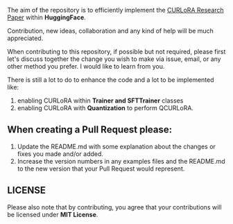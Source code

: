 The aim of the repository is to efficiently implement the [CURLoRA Research Paper](https://doi.org/10.5281/zenodo.12730055) within **HuggingFace**. 

Contribution, new ideas, collaboration and any kind of help will be much appreciated. 

When contributing to this repository, if possible but not required, please first let's discuss together the change you wish to make 
via issue, email, or any other method you prefer. I would like to learn from you. 

There is still a lot to do to enhance the code and a lot to be implemented like:
1. enabling CURLoRA within **Trainer and SFTTrainer** classes
2. enabling CURLoRA with **Quantization** to perform QCURLoRA. 

## When creating a Pull Request please:

1. Update the README.md with some explanation about the changes or fixes you made and/or added.
2. Increase the version numbers in any examples files and the README.md to the new version that your
   Pull Request would represent.

## LICENSE
Please also note that by contributing, you agree that your contributions will be licensed under **MIT License**.